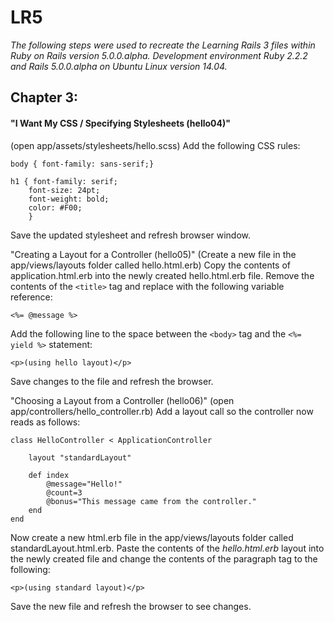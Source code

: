 # LR5

_The following steps were used to recreate the Learning Rails 3 files within Ruby on Rails version 5.0.0.alpha. Development environment Ruby 2.2.2 and Rails 5.0.0.alpha on Ubuntu Linux version 14.04._

## Chapter 3:

#### "I Want My CSS / Specifying Stylesheets (hello04)"

(open app/assets/stylesheets/hello.scss) Add the following CSS rules:

	body { font-family: sans-serif;}

	h1 { font-family: serif;
		font-size: 24pt;
		font-weight: bold;
		color: #F00;
		}
		
Save the updated stylesheet and refresh browser window.

"Creating a Layout for a Controller (hello05)"
(Create a new file in the app/views/layouts folder called hello.html.erb) 
Copy the contents of application.html.erb into the newly created hello.html.erb file.
Remove the contents of the `<title>` tag and replace with the following variable reference:

	<%= @message %>

Add the following line to the space between the `<body>` tag and the `<%= yield %>` statement:

	<p>(using hello layout)</p>

Save changes to the file and refresh the browser.

"Choosing a Layout from a Controller (hello06)"
(open app/controllers/hello_controller.rb) Add a layout call so the controller now reads as follows:

	class HelloController < ApplicationController

		layout "standardLayout"

		def index
			@message="Hello!"
			@count=3
			@bonus="This message came from the controller."
		end
	end

Now create a new html.erb file in the app/views/layouts folder called standardLayout.html.erb. Paste the contents of the _hello.html.erb_ layout into the newly created file and change the contents of the paragraph tag to the following:

	<p>(using standard layout)</p>

Save the new file and refresh the browser to see changes.